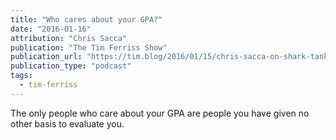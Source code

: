 ```yaml
---
title: "Who cares about your GPA?"
date: "2016-01-16"
attribution: "Chris Sacca"
publication: "The Tim Ferriss Show"
publication_url: "https://tim.blog/2016/01/15/chris-sacca-on-shark-tank-building-your-business-and-startup-mistakes/"
publication_type: "podcast"
tags:
  - tim-ferriss
---
```


The only people who care about your GPA are people you have given no other basis to evaluate you.
